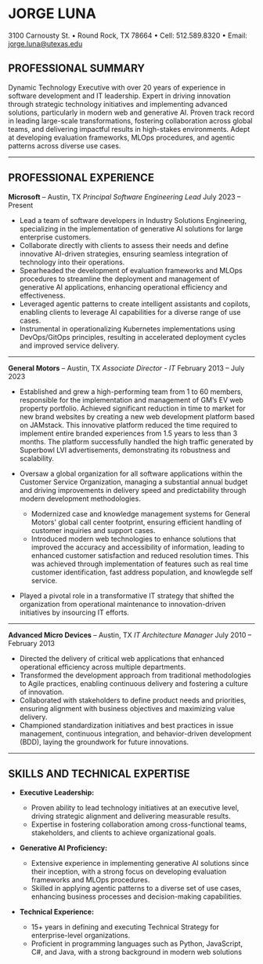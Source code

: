 # **JORGE LUNA**

3100 Carnousty St. • Round Rock, TX 78664 • Cell: 512.589.8320 • Email: <jorge.luna@utexas.edu>

## **PROFESSIONAL SUMMARY**

Dynamic Technology Executive with over 20 years of experience in software development and IT leadership. Expert in driving innovation through strategic technology initiatives and implementing advanced solutions, particularly in modern web and generative AI. Proven track record in leading large-scale transformations, fostering collaboration across global teams, and delivering impactful results in high-stakes environments. Adept at developing evaluation frameworks, MLOps procedures, and agentic patterns across diverse use cases.

---

## **PROFESSIONAL EXPERIENCE**

**Microsoft** – Austin, TX
*Principal Software Engineering Lead*
July 2023 – Present

- Lead a team of software developers in Industry Solutions Engineering, specializing in the implementation of generative AI solutions for large enterprise customers.
- Collaborate directly with clients to assess their needs and define innovative AI-driven strategies, ensuring seamless integration of technology into their operations.
- Spearheaded the development of evaluation frameworks and MLOps procedures to streamline the deployment and management of generative AI applications, enhancing operational efficiency and effectiveness.
- Leveraged agentic patterns to create intelligent assistants and copilots, enabling clients to leverage AI capabilities for a diverse range of use cases.
- Instrumental in operationalizing Kubernetes implementations using DevOps/GitOps principles, resulting in accelerated deployment cycles and improved service delivery.

---
**General Motors** – Austin, TX
*Associate Director - IT*
February 2013 – July 2023

- Established and grew a high-performing team from 1 to 60 members, responsible for the implementation and management of GM’s EV web property portfolio. Achieved significant reduction in time to market for new brand websites by creating a new web development platform based on JAMstack. This innovative platform reduced the time required to implement entire branded experiences from 1.5 years to less than 3 months. The platform successfully handled the high traffic generated by Superbowl LVI advertisements, demonstrating its robustness and scalability.

- Oversaw a global organization for all software applications within the Customer Service Organization, managing a substantial annual budget and driving improvements in delivery speed and predictability through modern development methodologies.

  - Modernized case and knowledge management systems for General Motors' global call center footprint, ensuring efficient handling of customer inquiries and support cases.
  - Introduced modern web technologies to enhance solutions that improved the accuracy and accessibility of information, leading to enhanced customer satisfaction and reduced resolution times.  This was achieved through implementation of features such as real time customer identification, fast address population, and knowlegde self service.

- Played a pivotal role in a transformative IT strategy that shifted the organization from operational maintenance to innovation-driven initiatives by insourcing IT efforts.

---

**Advanced Micro Devices** – Austin, TX
*IT Architecture Manager*
July 2010 – February 2013

- Directed the delivery of critical web applications that enhanced operational efficiency across multiple departments.
- Transformed the development approach from traditional methodologies to Agile practices, enabling continuous delivery and fostering a culture of innovation.
- Collaborated with stakeholders to define product needs and priorities, ensuring alignment with business objectives and maximizing value delivery.
- Championed standardization initiatives and best practices in issue management, continuous integration, and behavior-driven development (BDD), laying the groundwork for future innovations.

---

## **SKILLS AND TECHNICAL EXPERTISE**

- **Executive Leadership:**
  - Proven ability to lead technology initiatives at an executive level, driving strategic alignment and delivering measurable results.
  - Expertise in fostering collaboration among cross-functional teams, stakeholders, and clients to achieve organizational goals.

- **Generative AI Proficiency:**
  - Extensive experience in implementing generative AI solutions since their inception, with a strong focus on developing evaluation frameworks and MLOps procedures.
  - Skilled in applying agentic patterns to a diverse set of use cases, enhancing business processes and decision-making capabilities.

- **Technical Experience:**
  - 15+ years in defining and executing Technical Strategy for enterprise-level organizations.
  - Proficient in programming languages such as Python, JavaScript, C#, and Java, with a strong background in modern web solutions

